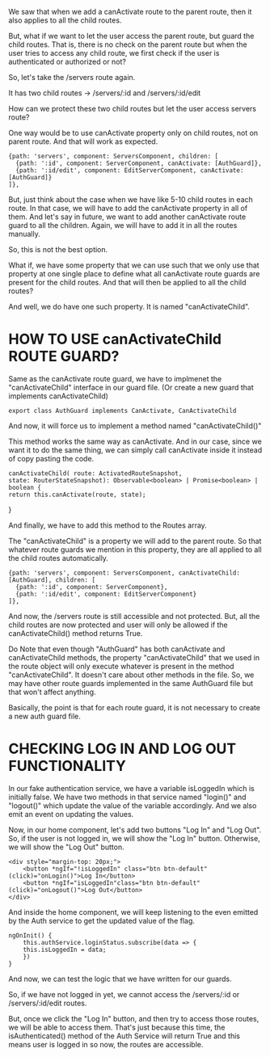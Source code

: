 We saw that when we add a canActivate route to the parent route, then it also applies to all the child routes.

But, what if we want to let the user access the parent route, but guard the child routes. That is, there is no check on the parent route but when the user tries to access any child route, we first check if the user is authenticated or authorized or not?

So, let's take the /servers route again.

It has two child routes -> /servers/:id and /servers/:id/edit

How can we protect these two child routes but let the user access servers route?

One way would be to use canActivate property only on child routes, not on parent route. And that will work as expected.

    {path: 'servers', component: ServersComponent, children: [
      {path: ':id', component: ServerComponent, canActivate: [AuthGuard]},
      {path: ':id/edit', component: EditServerComponent, canActivate: [AuthGuard]}
    ]},

But, just think about the case when we have like 5-10 child routes in each route. In that case, we will have to add the canActivate property in all of them. And let's say in future, we want to add another canActivate route guard to all the children. Again, we will have to add it in all the routes manually.

So, this is not the best option.

What if, we have some property that we can use such that we only use that property at one single place to define what all canActivate route guards are present for the child routes. And that will then be applied to all the child routes?

And well, we do have one such property. It is named "canActivateChild".

# HOW TO USE canActivateChild ROUTE GUARD?

Same as the canActivate route guard, we have to implmenet the "canActivateChild" interface in our guard file. (Or create a new guard that implements canActivateChild)

    export class AuthGuard implements CanActivate, CanActivateChild

And now, it will force us to implement a method named "canActivateChild()"

This method works the same way as canActivate. And in our case, since we want it to do the same thing, we can simply call canActivate inside it instead of copy pasting the code.

    canActivateChild( route: ActivatedRouteSnapshot,
    state: RouterStateSnapshot): Observable<boolean> | Promise<boolean> | boolean {
    return this.canActivate(route, state);
  }

And finally, we have to add this method to the Routes array.

The "canActivateChild" is a property we will add to the parent route. So that whatever route guards we mention in this property, they are all applied to all the child routes automatically.

    {path: 'servers', component: ServersComponent, canActivateChild: [AuthGuard], children: [
      {path: ':id', component: ServerComponent},
      {path: ':id/edit', component: EditServerComponent}
    ]},

And now, the /servers route is still accessible and not protected. But, all the child routes are now protected and user will only be allowed if the canActivateChild() method returns True.

Do Note that even though "AuthGuard" has both canActivate and canActivateChild methods, the property "canActivateChild" that we used in the route object will only execute whatever is present in the method "canActivateChild". It doesn't care about other methods in the file. So, we may have other route guards implemented in the same AuthGuard file but that won't affect anything.

Basically, the point is that for each route guard, it is not necessary to create a new auth guard file.

# CHECKING LOG IN AND LOG OUT FUNCTIONALITY

In our fake authentication service, we have a variable isLoggedIn which is initially false. We have two methods in that service named "login()" and "logout()" which update the value of the variable accordingly. And we also emit an event on updating the values.

Now, in our home component, let's add two buttons "Log In" and "Log Out". So, if the user is not logged in, we will show the "Log In" button. Otherwise, we will show the "Log Out" button.

    <div style="margin-top: 20px;">
        <button *ngIf="!isLoggedIn" class="btn btn-default" (click)="onLogin()">Log In</button>
        <button *ngIf="isLoggedIn"class="btn btn-default" (click)="onLogout()">Log Out</button>
    </div>

And inside the home component, we will keep listening to the even emitted by the Auth service to get the updated value of the flag.


    ngOnInit() {
        this.authService.loginStatus.subscribe(data => {
        this.isLoggedIn = data;
        })
    }



And now, we can test the logic that we have written for our guards.

So, if we have not logged in yet, we cannot access the /servers/:id or /servers/:id/edit routes.

But, once we click the "Log In" button, and then try to access those routes, we will be able to access them. That's just because this time, the isAuthenticated() method of the Auth Service will return True and this means user is logged in so now, the routes are accessible.